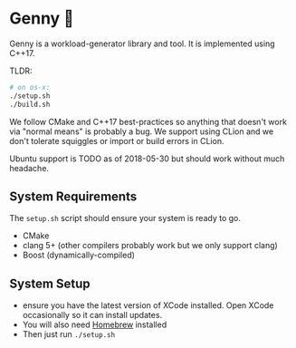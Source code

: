 Genny 🧞‍
========

Genny is a workload-generator library and tool. It is implemented using
C++17.

TLDR:

```sh
# on os-x:
./setup.sh
./build.sh
```

We follow CMake and C++17 best-practices so anything that doesn't work
via "normal means" is probably a bug. We support using CLion and we
don't tolerate squiggles or import or build errors in CLion.

Ubuntu support is TODO as of 2018-05-30 but should work without much
headache.

System Requirements
-------------------

The `setup.sh` script should ensure your system is ready to go.

-   CMake
-   clang 5+ (other compilers probably work but we only support clang)
-   Boost (dynamically-compiled)

System Setup
------------

-   ensure you have the latest version of XCode installed. Open XCode
    occasionally so it can install updates.
-   You will also need [Homebrew](https://brew.sh/) installed
-   Then just run `./setup.sh`
